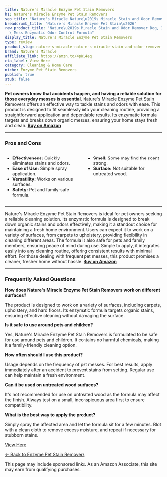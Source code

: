 ```yaml
---
title: Nature's Miracle Enzyme Pet Stain Removers
h1: Nature's Miracle Enzyme Pet Stain Removers
seo_title: "Nature's Miracle Nature\u2019s Miracle Stain and Odor Remover\u2026"
breadcrumb_title: "Nature's Miracle Enzyme Pet Stain\u2026"
raw_product_title: "Nature\u2019s Miracle Stain and Odor Remover Dog, 32 Ounces, Everyday\
  \ Mess Enzymatic Odor Control Formula"
display_title: Nature's Miracle Enzyme Pet Stain Removers
type: review
product_slug: nature-s-miracle-nature-s-miracle-stain-and-odor-remover-dog-32-ounces-e9cd5727
brand: Nature's Miracle
affiliate_link: https://amzn.to/4pWi4eq
cta_label: View Here
category: Cleaning & Home Care
niche: Enzyme Pet Stain Removers
publish: true
stub: false
---
```


<div id="intro" class="full-width">
  <p><strong>Pet owners know that accidents happen, and having a reliable solution for those everyday messes is essential.</strong> Nature's Miracle Enzyme Pet Stain Removers offers an effective way to tackle stains and odors with ease. This product is designed to fit seamlessly into your cleaning routine, providing a straightforward application and dependable results. Its enzymatic formula targets and breaks down organic messes, ensuring your home stays fresh and clean. <a href="https://amzn.to/4pWi4eq" rel="nofollow sponsored noopener" target="_blank"><strong>Buy on Amazon</strong></a></p>
</div>

<hr />
<h3 id="pros-cons">Pros and Cons</h3>
<div class="pc-grid" style="display:grid;grid-template-columns:1fr 1fr;gap:16px;">
  <ul>
    <li><strong>Effectiveness:</strong> Quickly eliminates stains and odors.</li>
    <li><strong>Ease of Use:</strong> Simple spray application.</li>
    <li><strong>Versatility:</strong> Works on various surfaces.</li>
    <li><strong>Safety:</strong> Pet and family-safe formula.</li>
  </ul>
  <ul>
    <li><strong>Smell:</strong> Some may find the scent strong.</li>
    <li><strong>Surface:</strong> Not suitable for untreated wood.</li>
  </ul>
</div>
<hr />

<div class="full-width">
  <p>Nature's Miracle Enzyme Pet Stain Removers is ideal for pet owners seeking a reliable cleaning solution. Its enzymatic formula is designed to break down organic stains and odors effectively, making it a standout choice for maintaining a fresh home environment. Users can expect it to work on a variety of surfaces, from carpets to upholstery, providing flexibility in cleaning different areas. The formula is also safe for pets and family members, ensuring peace of mind during use. Simple to apply, it integrates easily into any cleaning routine, offering consistent results with minimal effort. For those dealing with frequent pet messes, this product promises a cleaner, fresher home without hassle. <a href="https://amzn.to/4pWi4eq" rel="nofollow sponsored noopener" target="_blank"><strong>Buy on Amazon</strong></a></p>
</div>

<hr />
<h3 id="faqs">Frequently Asked Questions</h3>

<p><strong>How does Nature's Miracle Enzyme Pet Stain Removers work on different surfaces?</strong></p>
<p>The product is designed to work on a variety of surfaces, including carpets, upholstery, and hard floors. Its enzymatic formula targets organic stains, ensuring effective cleaning without damaging the surface.</p>

<p><strong>Is it safe to use around pets and children?</strong></p>
<p>Yes, Nature's Miracle Enzyme Pet Stain Removers is formulated to be safe for use around pets and children. It contains no harmful chemicals, making it a family-friendly cleaning option.</p>

<p><strong>How often should I use this product?</strong></p>
<p>Usage depends on the frequency of pet messes. For best results, apply immediately after an accident to prevent stains from setting. Regular use can help maintain a fresh environment.</p>

<p><strong>Can it be used on untreated wood surfaces?</strong></p>
<p>It's not recommended for use on untreated wood as the formula may affect the finish. Always test on a small, inconspicuous area first to ensure compatibility.</p>

<p><strong>What is the best way to apply the product?</strong></p>
<p>Simply spray the affected area and let the formula sit for a few minutes. Blot with a clean cloth to remove excess moisture, and repeat if necessary for stubborn stains.</p>
<p><a class="btn" href="https://amzn.to/4pWi4eq" target="_blank" rel="nofollow sponsored noopener">View Here</a></p>
<p><a href="/roundups/cleaning-home-care/enzyme-pet-stain-removers/">← Back to Enzyme Pet Stain Removers</a></p>
<aside class="disclosure">This page may include sponsored links. As an Amazon Associate, this site may earn from qualifying purchases.</aside>
